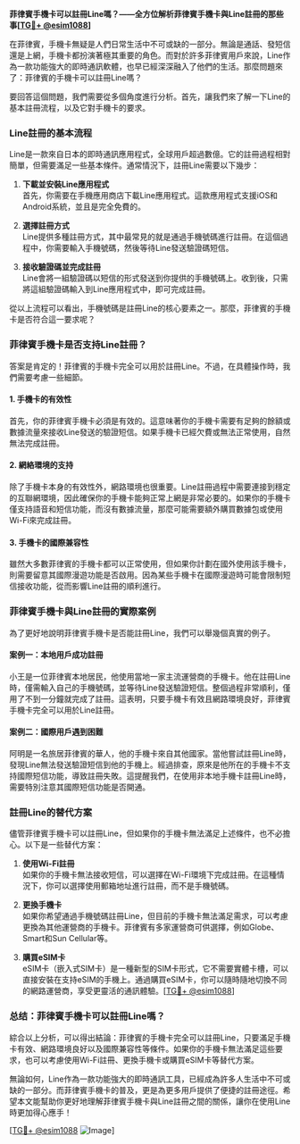 **菲律賓手機卡可以註冊Line嗎？——全方位解析菲律賓手機卡與Line註冊的那些事[[TG💪+ @esim1088](https://t.me/s/esim1088)]**

在菲律賓，手機卡無疑是人們日常生活中不可或缺的一部分。無論是通話、發短信還是上網，手機卡都扮演著極其重要的角色。而對於許多菲律賓用戶來說，Line作為一款功能強大的即時通訊軟體，也早已經深深融入了他們的生活。那麼問題來了：菲律賓的手機卡可以註冊Line嗎？

要回答這個問題，我們需要從多個角度進行分析。首先，讓我們來了解一下Line的基本註冊流程，以及它對手機卡的要求。

### Line註冊的基本流程

Line是一款來自日本的即時通訊應用程式，全球用戶超過數億。它的註冊過程相對簡單，但需要滿足一些基本條件。通常情況下，註冊Line需要以下幾步：

1. **下載並安裝Line應用程式**  
   首先，你需要在手機應用商店下載Line應用程式。這款應用程式支援iOS和Android系統，並且是完全免費的。

2. **選擇註冊方式**  
   Line提供多種註冊方式，其中最常見的就是通過手機號碼進行註冊。在這個過程中，你需要輸入手機號碼，然後等待Line發送驗證碼短信。

3. **接收驗證碼並完成註冊**  
   Line會將一組驗證碼以短信的形式發送到你提供的手機號碼上。收到後，只需將這組驗證碼輸入到Line應用程式中，即可完成註冊。

從以上流程可以看出，手機號碼是註冊Line的核心要素之一。那麼，菲律賓的手機卡是否符合這一要求呢？

### 菲律賓手機卡是否支持Line註冊？

答案是肯定的！菲律賓的手機卡完全可以用於註冊Line。不過，在具體操作時，我們需要考慮一些細節。

#### 1. 手機卡的有效性  
首先，你的菲律賓手機卡必須是有效的。這意味著你的手機卡需要有足夠的餘額或數據流量來接收Line發送的驗證短信。如果手機卡已經欠費或無法正常使用，自然無法完成註冊。

#### 2. 網絡環境的支持  
除了手機卡本身的有效性外，網路環境也很重要。Line註冊過程中需要連接到穩定的互聯網環境，因此確保你的手機卡能夠正常上網是非常必要的。如果你的手機卡僅支持語音和短信功能，而沒有數據流量，那麼可能需要額外購買數據包或使用Wi-Fi來完成註冊。

#### 3. 手機卡的國際兼容性  
雖然大多數菲律賓的手機卡都可以正常使用，但如果你計劃在國外使用該手機卡，則需要留意其國際漫遊功能是否啟用。因為某些手機卡在國際漫遊時可能會限制短信接收功能，從而影響Line註冊的順利進行。

### 菲律賓手機卡與Line註冊的實際案例

為了更好地說明菲律賓手機卡是否能註冊Line，我們可以舉幾個真實的例子。

#### 案例一：本地用戶成功註冊  
小王是一位菲律賓本地居民，他使用當地一家主流運營商的手機卡。他在註冊Line時，僅需輸入自己的手機號碼，並等待Line發送驗證短信。整個過程非常順利，僅用了不到一分鐘就完成了註冊。這表明，只要手機卡有效且網路環境良好，菲律賓手機卡完全可以用於Line註冊。

#### 案例二：國際用戶遇到困難  
阿明是一名旅居菲律賓的華人，他的手機卡來自其他國家。當他嘗試註冊Line時，發現Line無法發送驗證短信到他的手機上。經過排查，原來是他所在的手機卡不支持國際短信功能，導致註冊失敗。這提醒我們，在使用非本地手機卡註冊Line時，需要特別注意其國際短信功能是否開通。

### 註冊Line的替代方案

儘管菲律賓手機卡可以註冊Line，但如果你的手機卡無法滿足上述條件，也不必擔心。以下是一些替代方案：

1. **使用Wi-Fi註冊**  
   如果你的手機卡無法接收短信，可以選擇在Wi-Fi環境下完成註冊。在這種情況下，你可以選擇使用郵箱地址進行註冊，而不是手機號碼。

2. **更換手機卡**  
   如果你希望通過手機號碼註冊Line，但目前的手機卡無法滿足需求，可以考慮更換為其他運營商的手機卡。菲律賓有多家運營商可供選擇，例如Globe、Smart和Sun Cellular等。

3. **購買eSIM卡**  
   eSIM卡（嵌入式SIM卡）是一種新型的SIM卡形式，它不需要實體卡槽，可以直接安裝在支持eSIM的手機上。通過購買eSIM卡，你可以隨時隨地切換不同的網路運營商，享受更靈活的通訊體驗。[[TG💪+ @esim1088](https://t.me/s/esim1088)]

### 总结：菲律賓手機卡可以註冊Line嗎？

綜合以上分析，可以得出結論：菲律賓的手機卡完全可以註冊Line，只要滿足手機卡有效、網路環境良好以及國際兼容性等條件。如果你的手機卡無法滿足這些要求，也可以考慮使用Wi-Fi註冊、更換手機卡或購買eSIM卡等替代方案。

無論如何，Line作為一款功能強大的即時通訊工具，已經成為許多人生活中不可或缺的一部分。而菲律賓手機卡的普及，更是為更多用戶提供了便捷的註冊途徑。希望本文能幫助你更好地理解菲律賓手機卡與Line註冊之間的關係，讓你在使用Line時更加得心應手！

[[TG💪+ @esim1088](https://t.me/s/esim1088) ![Image](https://i.postimg.cc/4NQfJmqS/Snipaste-2025-05-13-00-14-12.png)]